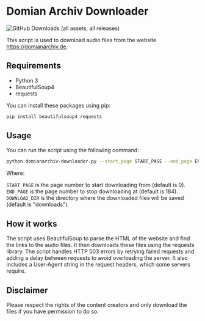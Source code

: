 # Domian Archiv Downloader

![GitHub Downloads (all assets, all releases)](https://img.shields.io/github/downloads/felix-berlin/domianarchiv-downloader/total?style=flat-square&logo=github)

This script is used to download audio files from the website <https://domianarchiv.de>.

## Requirements

- Python 3
- BeautifulSoup4
- requests

You can install these packages using pip:

```bash
pip install beautifulsoup4 requests
```

## Usage

You can run the script using the following command:

```bash
python domianarchiv-downloader.py --start_page START_PAGE --end_page END_PAGE --download_dir DOWNLOAD_DIR
```

Where:

`START_PAGE` is the page number to start downloading from (default is 0).
`END_PAGE` is the page number to stop downloading at (default is 184).
`DOWNLOAD_DIR` is the directory where the downloaded files will be saved (default is "downloads").

## How it works

The script uses BeautifulSoup to parse the HTML of the website and find the links to the audio files. It then downloads these files using the requests library. The script handles HTTP 503 errors by retrying failed requests and adding a delay between requests to avoid overloading the server. It also includes a User-Agent string in the request headers, which some servers require.

## Disclaimer

Please respect the rights of the content creators and only download the files if you have permission to do so.
